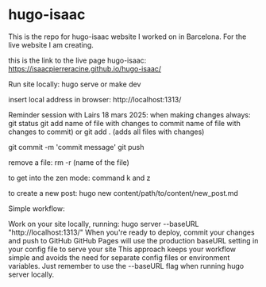# hugo-isaac
This is the repo for hugo-isaac website I worked on in Barcelona. For the live website I am creating. 

this is the link to the live page hugo-isaac:
https://isaacpierreracine.github.io/hugo-isaac/

Run site locally: hugo serve 
or 
make dev

insert local address in browser: http://localhost:1313/

Reminder session with Lairs 18 mars 2025:
when making changes always:
git status
git add name of file with changes to commit name of file with changes to commit)
or
git add . (adds all files with changes)

git commit -m 'commit message'
git push

remove a file: rm -r (name of the file)

to get into the zen mode: command k and z

to create a new post:
hugo new content/path/to/content/new_post.md

Simple workflow:

Work on your site locally, running: 
hugo server --baseURL "http://localhost:1313/"
When you're ready to deploy, commit your changes and push to GitHub
GitHub Pages will use the production baseURL setting in your config file to serve your site
This approach keeps your workflow simple and avoids the need for separate config files or environment variables. Just remember to use the --baseURL flag when running hugo server locally.